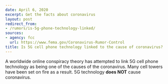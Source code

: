 ```yaml
---
date: April 6, 2020
excerpt: Get the facts about coronavirus
layout: post
redirect_from:
- /rumors/is-5g-phone-technology-linked/
sources:
- agency: fcc
  url: https://www.fema.gov/Coronavirus-Rumor-Control
title: Is 5G cell phone technology linked to the cause of coronavirus?
---
```


A worldwide online conspiracy theory has attempted to link 5G cell phone technology as being one of the causes of the coronavirus. Many cell towers have been set on fire as a result. 5G technology **does NOT** cause coronavirus.